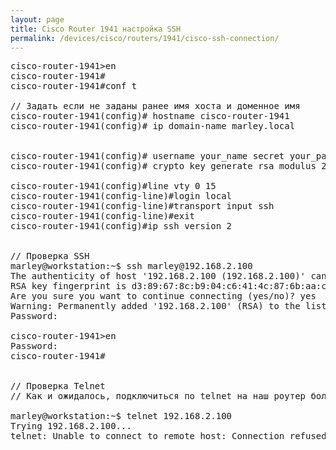 ```yaml
---
layout: page
title: Cisco Router 1941 настройка SSH
permalink: /devices/cisco/routers/1941/cisco-ssh-connection/
---
```




<pre>
cisco-router-1941>en
cisco-router-1941#
cisco-router-1941#conf t

// Задать если не заданы ранее имя хоста и доменное имя
cisco-router-1941(config)# hostname cisco-router-1941
cisco-router-1941(config)# ip domain-name marley.local


cisco-router-1941(config)# username your_name secret your_pass
cisco-router-1941(config)# crypto key generate rsa modulus 2048

cisco-router-1941(config)#line vty 0 15
cisco-router-1941(config-line)#login local
cisco-router-1941(config-line)#transport input ssh
cisco-router-1941(config-line)#exit
cisco-router-1941(config)#ip ssh version 2


// Проверка SSH
marley@workstation:~$ ssh marley@192.168.2.100
The authenticity of host '192.168.2.100 (192.168.2.100)' can't be established.
RSA key fingerprint is d3:89:67:8c:b9:04:c6:41:4c:87:6b:aa:c1:7f:77:e1.
Are you sure you want to continue connecting (yes/no)? yes
Warning: Permanently added '192.168.2.100' (RSA) to the list of known hosts.
Password:

cisco-router-1941>en
Password:
cisco-router-1941#


// Проверка Telnet
// Как и ожидалось, подключиться по telnet на наш роутер больше нельзя

marley@workstation:~$ telnet 192.168.2.100
Trying 192.168.2.100...
telnet: Unable to connect to remote host: Connection refused
</pre>
